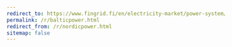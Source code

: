 ```yaml
---
redirect_to: https://www.fingrid.fi/en/electricity-market/power-system/state-of-the-nordic-power-system/
permalink: /r/balticpower.html
redirect_from: /r/nordicpower.html
sitemap: false
---
```

